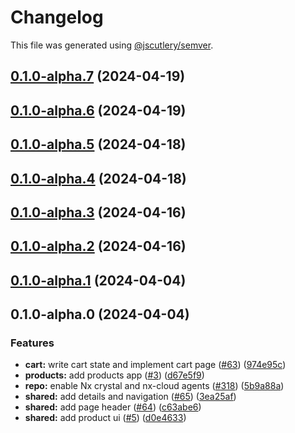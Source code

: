 # Changelog

This file was generated using [@jscutlery/semver](https://github.com/jscutlery/semver).

## [0.1.0-alpha.7](https://github.com/janasarcanys/nx-examples-test/compare/v0.1.0-alpha.6...v0.1.0-alpha.7) (2024-04-19)

## [0.1.0-alpha.6](https://github.com/janasarcanys/nx-examples-test/compare/v0.1.0-alpha.5...v0.1.0-alpha.6) (2024-04-19)

## [0.1.0-alpha.5](https://github.com/janasarcanys/nx-examples-test/compare/v0.1.0-alpha.4...v0.1.0-alpha.5) (2024-04-18)

## [0.1.0-alpha.4](https://github.com/janasarcanys/nx-examples-test/compare/v0.1.0-alpha.3...v0.1.0-alpha.4) (2024-04-18)

## [0.1.0-alpha.3](https://github.com/janasarcanys/nx-examples-test/compare/v0.1.0-alpha.2...v0.1.0-alpha.3) (2024-04-16)

## [0.1.0-alpha.2](https://github.com/janasarcanys/nx-examples-test/compare/v0.1.0-alpha.1...v0.1.0-alpha.2) (2024-04-16)

## [0.1.0-alpha.1](https://github.com/janasarcanys/nx-examples-test/compare/v0.1.0-alpha.0...v0.1.0-alpha.1) (2024-04-04)

## 0.1.0-alpha.0 (2024-04-04)


### Features

* **cart:** write cart state and implement cart page ([#63](https://github.com/janasarcanys/nx-examples-test/issues/63)) ([974e95c](https://github.com/janasarcanys/nx-examples-test/commit/974e95ca5b2804063839e52277e90f1130d3a6e9))
* **products:** add products app ([#3](https://github.com/janasarcanys/nx-examples-test/issues/3)) ([d67e5f9](https://github.com/janasarcanys/nx-examples-test/commit/d67e5f93a7ef0d6b2a6eafb568fa146963b97718))
* **repo:** enable Nx crystal and nx-cloud agents ([#318](https://github.com/janasarcanys/nx-examples-test/issues/318)) ([5b9a88a](https://github.com/janasarcanys/nx-examples-test/commit/5b9a88a7eb4b06e81dc07cb78b7d74653ffe2312))
* **shared:** add details and navigation ([#65](https://github.com/janasarcanys/nx-examples-test/issues/65)) ([3ea25af](https://github.com/janasarcanys/nx-examples-test/commit/3ea25af610969ad943b5848c853041f2c3812b3d))
* **shared:** add page header ([#64](https://github.com/janasarcanys/nx-examples-test/issues/64)) ([c63abe6](https://github.com/janasarcanys/nx-examples-test/commit/c63abe62eaee8ef3aa91b40b97fc8a8fee1a0857))
* **shared:** add product ui ([#5](https://github.com/janasarcanys/nx-examples-test/issues/5)) ([d0e4633](https://github.com/janasarcanys/nx-examples-test/commit/d0e46339fd2e96d883e68e1fb48cde5d14890180))
